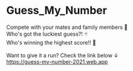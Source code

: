 # Guess_My_Number
Compete with your mates and family members 💪 
</br>
Who's got the luckiest guess?! 🃏
</br>
Who's winning the highest score!! 🤯
</br>
</br>
Want to give it a run? Check the link below ↓
</br>
https://guess-my-number-2021.web.app
